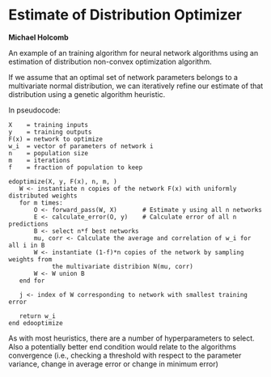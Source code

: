 # Estimate of Distribution Optimizer
**Michael Holcomb**

An example of an training algorithm for neural network algorithms using 
an estimation of distribution non-convex optimization algorithm.

If we assume that an optimal set of network parameters belongs to a multivariate 
normal distribution, we can iteratively refine our estimate of that distribution
 using a genetic algorithm heuristic.

In pseudocode:
```
X    = training inputs
y    = training outputs
F(x) = network to optimize
w_i  = vector of parameters of network i
n    = population size
m    = iterations
f    = fraction of population to keep
 
edoptimize(X, y, F(x), n, m, )
   W <- instantiate n copies of the network F(x) with uniformly distributed weights
   for m times:
       O <- forward_pass(W, X)       # Estimate y using all n networks
       E <- calculate_error(O, y)    # Calculate error of all n predictions
       B <- select n*f best networks
       mu, corr <- Calculate the average and correlation of w_i for all i in B
       W <- instantiate (1-f)*n copies of the network by sampling weights from 
            the multivariate distribion N(mu, corr)
       W <- W union B
   end for
   
   j <- index of W corresponding to network with smallest training error
   
   return w_i
end edooptimize
```

As with most heuristics, there are a number of hyperparameters to select.  Also a 
potentially better end condition would relate to the algorithms convergence (i.e.,
 checking a threshold with respect to the parameter variance, change in average 
 error or change in minimum error)
